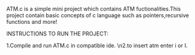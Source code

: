 ATM.c is a simple mini project which contains ATM fuctionalities.This project contain basic concepts of c language such as pointers,recursive functions and more!

INSTRUCTIONS  TO RUN THE PROJECT:

1.Compile and run ATM.c in compatible ide.
\n2.to insert atm enter i or I.
